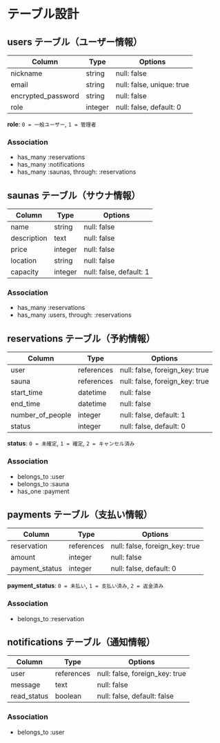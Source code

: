 # テーブル設計

## users テーブル（ユーザー情報）
| Column             | Type   | Options                        |
| ------------------ | ------ | ------------------------------ |
| nickname           | string | null: false                    |
| email              | string | null: false, unique: true      |
| encrypted_password | string | null: false                    |
| role               | integer| null: false, default: 0        |

**role**: `0 = 一般ユーザー`, `1 = 管理者`

### Association
- has_many :reservations
- has_many :notifications
- has_many :saunas, through: :reservations


## saunas テーブル（サウナ情報）
| Column       | Type   | Options                        |
|--------------|--------|--------------------------------|
| name         | string | null: false                    |
| description  | text   | null: false                    |
| price        | integer| null: false                    |
| location     | string | null: false                    |
| capacity     | integer| null: false, default: 1        |

### Association
- has_many :reservations
- has_many :users, through: :reservations


## reservations テーブル（予約情報）
| Column           | Type      | Options                        |
|------------------|-----------|--------------------------------|
| user             | references| null: false, foreign_key: true |
| sauna            | references| null: false, foreign_key: true |
| start_time       | datetime  | null: false                    |
| end_time         | datetime  | null: false                    |
| number_of_people | integer   | null: false, default: 1        |
| status           | integer   | null: false, default: 0        |

**status**: `0 = 未確定`, `1 = 確定`, `2 = キャンセル済み`

### Association
- belongs_to :user
- belongs_to :sauna
- has_one :payment


## payments テーブル（支払い情報）
| Column         | Type      | Options                        |
|----------------|-----------|--------------------------------|
| reservation    | references| null: false, foreign_key: true |
| amount         | integer   | null: false                    |
| payment_status | integer   | null: false, default: 0        |

**payment_status**: `0 = 未払い`, `1 = 支払い済み`, `2 = 返金済み`

### Association
- belongs_to :reservation


## notifications テーブル（通知情報）
| Column      | Type       | Options                        |
|-------------|------------|--------------------------------|
| user        | references | null: false, foreign_key: true |
| message     | text       | null: false                    |
| read_status | boolean    | null: false, default: false    |

### Association
- belongs_to :user